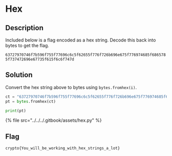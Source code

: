 # Hex

## Description

Included below is a flag encoded as a hex string. Decode this back into bytes to get the flag.

`63727970746f7b596f755f77696c6c5f62655f776f726b696e675f776974685f6865785f737472696e67735f615f6c6f747d`

## Solution

Convert the hex string above to bytes using `bytes.fromhex(i)`.

```python
ct = "63727970746f7b596f755f77696c6c5f62655f776f726b696e675f776974685f6865785f737472696e67735f615f6c6f747d"
pt = bytes.fromhex(ct)

print(pt)
```

{% file src="../../../.gitbook/assets/hex.py" %}

## Flag

```txt
crypto{You_will_be_working_with_hex_strings_a_lot}
```
